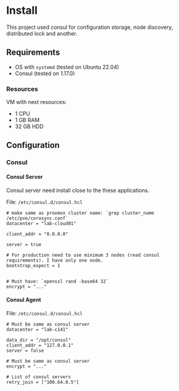 # Install

This project used consul for configuration storage, node discovery, distributed lock and another.

## Requirements

* OS with `systemd` (tested on Ubuntu 22.04)
* Consul (tested on 1.17.0)

### Resources

VM with next resources:

* 1 CPU
* 1 GB RAM
* 32 GB HDD

## Configuration

### Consul

#### Consul Server

Consul server need install close to the these applications.

File: `/etc/consul.d/consul.hcl`

```hcl
# make same as proxmox cluster name: `grep cluster_name /etc/pve/corosync.conf`
datacenter = "lab-cloud01"

client_addr = "0.0.0.0"

server = true

# For production need to use minimum 3 nodes (read consul requirements). I have only one node.
bootstrap_expect = 1


# Must have: `openssl rand -base64 32`
encrypt = "..."
```

#### Consul Agent

File: `/etc/consul.d/consul.hcl`

```hcl
# Must be same as consul server
datacenter = "lab-c141"

data_dir = "/opt/consul"
client_addr = "127.0.0.1"
server = false

# Must be same as consul server
encrypt = "..."

# List of consul servers
retry_join = ["100.64.0.5"]
```
